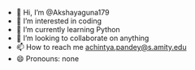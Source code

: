 - 👋 Hi, I’m @Akshayaguna179
- 👀 I’m interested in coding
- 🌱 I’m currently learning Python
- 💞️ I’m looking to collaborate on anything
- 📫 How to reach me achintya.pandey@s.amity.edu
- 😄 Pronouns: none

<!---
Akshayaguna179/Akshayaguna179 is a ✨ special ✨ repository because its `README.md` (this file) appears on your GitHub profile.
You can click the Preview link to take a look at your changes.
--->
